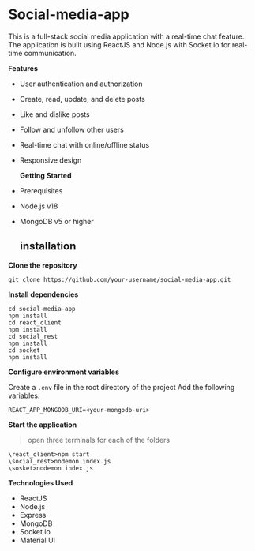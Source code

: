 # Social-media-app

This is a full-stack social media application with a real-time chat feature. The application is built using ReactJS and Node.js with Socket.io for real-time communication.

**Features**

- User authentication and authorization
- Create, read, update, and delete posts
- Like and dislike posts
- Follow and unfollow other users
- Real-time chat with online/offline status
- Responsive design

  **Getting Started**

- Prerequisites
- Node.js v18
- MongoDB v5 or higher

  ## installation

**Clone the repository**

```
git clone https://github.com/your-username/social-media-app.git
```

**Install dependencies**

```
cd social-media-app
npm install
cd react_client
npm install
cd social_rest
npm install
cd socket
npm install
```

**Configure environment variables**

Create a `.env` file in the root directory of the project
Add the following variables:

```
REACT_APP_MONGODB_URI=<your-mongodb-uri>
```

**Start the application**

> open three terminals for each of the folders

```
\react_client>npm start
\social_rest>nodemon index.js
\sosket>nodemon index.js

```

**Technologies Used**

- ReactJS
- Node.js
- Express
- MongoDB
- Socket.io
- Material UI
